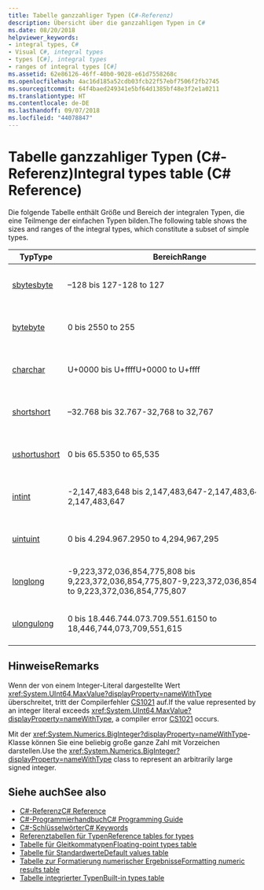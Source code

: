 ```yaml
---
title: Tabelle ganzzahliger Typen (C#-Referenz)
description: Übersicht über die ganzzahligen Typen in C#
ms.date: 08/20/2018
helpviewer_keywords:
- integral types, C#
- Visual C#, integral types
- types [C#], integral types
- ranges of integral types [C#]
ms.assetid: 62e86126-46ff-40b0-9028-e61d7558268c
ms.openlocfilehash: 4ac16d185a52cdb03fcb22f57ebf7506f2fb2745
ms.sourcegitcommit: 64f4baed249341e5bf64d1385bf48e3f2e1a0211
ms.translationtype: HT
ms.contentlocale: de-DE
ms.lasthandoff: 09/07/2018
ms.locfileid: "44078847"
---
```

# <a name="integral-types-table-c-reference"></a><span data-ttu-id="507a3-103">Tabelle ganzzahliger Typen (C#-Referenz)</span><span class="sxs-lookup"><span data-stu-id="507a3-103">Integral types table (C# Reference)</span></span>

<span data-ttu-id="507a3-104">Die folgende Tabelle enthält Größe und Bereich der integralen Typen, die eine Teilmenge der einfachen Typen bilden.</span><span class="sxs-lookup"><span data-stu-id="507a3-104">The following table shows the sizes and ranges of the integral types, which constitute a subset of simple types.</span></span>  
  
|<span data-ttu-id="507a3-105">Typ</span><span class="sxs-lookup"><span data-stu-id="507a3-105">Type</span></span>|<span data-ttu-id="507a3-106">Bereich</span><span class="sxs-lookup"><span data-stu-id="507a3-106">Range</span></span>|<span data-ttu-id="507a3-107">Größe</span><span class="sxs-lookup"><span data-stu-id="507a3-107">Size</span></span>|  
|----------|-----------|----------|  
|[<span data-ttu-id="507a3-108">sbyte</span><span class="sxs-lookup"><span data-stu-id="507a3-108">sbyte</span></span>](sbyte.md)|<span data-ttu-id="507a3-109">–128 bis 127</span><span class="sxs-lookup"><span data-stu-id="507a3-109">-128 to 127</span></span>|<span data-ttu-id="507a3-110">Ganze 8-Bit-Zahl mit Vorzeichen</span><span class="sxs-lookup"><span data-stu-id="507a3-110">Signed 8-bit integer</span></span>|  
|[<span data-ttu-id="507a3-111">byte</span><span class="sxs-lookup"><span data-stu-id="507a3-111">byte</span></span>](byte.md)|<span data-ttu-id="507a3-112">0 bis 255</span><span class="sxs-lookup"><span data-stu-id="507a3-112">0 to 255</span></span>|<span data-ttu-id="507a3-113">8-Bit-Ganzzahl ohne Vorzeichen</span><span class="sxs-lookup"><span data-stu-id="507a3-113">Unsigned 8-bit integer</span></span>|  
|[<span data-ttu-id="507a3-114">char</span><span class="sxs-lookup"><span data-stu-id="507a3-114">char</span></span>](char.md)|<span data-ttu-id="507a3-115">U+0000 bis U+ffff</span><span class="sxs-lookup"><span data-stu-id="507a3-115">U+0000 to U+ffff</span></span>|<span data-ttu-id="507a3-116">Ein Unicode-Zeichen (16 Bit)</span><span class="sxs-lookup"><span data-stu-id="507a3-116">Unicode 16-bit character</span></span>|  
|[<span data-ttu-id="507a3-117">short</span><span class="sxs-lookup"><span data-stu-id="507a3-117">short</span></span>](short.md)|<span data-ttu-id="507a3-118">–32.768 bis 32.767</span><span class="sxs-lookup"><span data-stu-id="507a3-118">-32,768 to 32,767</span></span>|<span data-ttu-id="507a3-119">Ganze 16-Bit-Zahl mit Vorzeichen</span><span class="sxs-lookup"><span data-stu-id="507a3-119">Signed 16-bit integer</span></span>|  
|[<span data-ttu-id="507a3-120">ushort</span><span class="sxs-lookup"><span data-stu-id="507a3-120">ushort</span></span>](ushort.md)|<span data-ttu-id="507a3-121">0 bis 65.535</span><span class="sxs-lookup"><span data-stu-id="507a3-121">0 to 65,535</span></span>|<span data-ttu-id="507a3-122">16-Bit-Ganzzahl ohne Vorzeichen</span><span class="sxs-lookup"><span data-stu-id="507a3-122">Unsigned 16-bit integer</span></span>|  
|[<span data-ttu-id="507a3-123">int</span><span class="sxs-lookup"><span data-stu-id="507a3-123">int</span></span>](int.md)|<span data-ttu-id="507a3-124">-2,147,483,648 bis 2,147,483,647</span><span class="sxs-lookup"><span data-stu-id="507a3-124">-2,147,483,648 to 2,147,483,647</span></span>|<span data-ttu-id="507a3-125">Eine 32-Bit-Ganzzahl mit Vorzeichen</span><span class="sxs-lookup"><span data-stu-id="507a3-125">Signed 32-bit integer</span></span>|  
|[<span data-ttu-id="507a3-126">uint</span><span class="sxs-lookup"><span data-stu-id="507a3-126">uint</span></span>](uint.md)|<span data-ttu-id="507a3-127">0 bis 4.294.967.295</span><span class="sxs-lookup"><span data-stu-id="507a3-127">0 to 4,294,967,295</span></span>|<span data-ttu-id="507a3-128">32-Bit Ganzzahl ohne Vorzeichen</span><span class="sxs-lookup"><span data-stu-id="507a3-128">Unsigned 32-bit integer</span></span>|  
|[<span data-ttu-id="507a3-129">long</span><span class="sxs-lookup"><span data-stu-id="507a3-129">long</span></span>](long.md)|<span data-ttu-id="507a3-130">-9,223,372,036,854,775,808 bis 9,223,372,036,854,775,807</span><span class="sxs-lookup"><span data-stu-id="507a3-130">-9,223,372,036,854,775,808 to 9,223,372,036,854,775,807</span></span>|<span data-ttu-id="507a3-131">64-Bit-Ganzzahl mit Vorzeichen</span><span class="sxs-lookup"><span data-stu-id="507a3-131">Signed 64-bit integer</span></span>|  
|[<span data-ttu-id="507a3-132">ulong</span><span class="sxs-lookup"><span data-stu-id="507a3-132">ulong</span></span>](ulong.md)|<span data-ttu-id="507a3-133">0 bis 18.446.744.073.709.551.615</span><span class="sxs-lookup"><span data-stu-id="507a3-133">0 to 18,446,744,073,709,551,615</span></span>|<span data-ttu-id="507a3-134">64-Bit-Ganzzahl ohne Vorzeichen</span><span class="sxs-lookup"><span data-stu-id="507a3-134">Unsigned 64-bit integer</span></span>|  

## <a name="remarks"></a><span data-ttu-id="507a3-135">Hinweise</span><span class="sxs-lookup"><span data-stu-id="507a3-135">Remarks</span></span>
  
<span data-ttu-id="507a3-136">Wenn der von einem Integer-Literal dargestellte Wert <xref:System.UInt64.MaxValue?displayProperty=nameWithType> überschreitet, tritt der Compilerfehler [CS1021](../../misc/cs1021.md) auf.</span><span class="sxs-lookup"><span data-stu-id="507a3-136">If the value represented by an integer literal exceeds <xref:System.UInt64.MaxValue?displayProperty=nameWithType>, a compiler error [CS1021](../../misc/cs1021.md) occurs.</span></span>

<span data-ttu-id="507a3-137">Mit der <xref:System.Numerics.BigInteger?displayProperty=nameWithType>-Klasse können Sie eine beliebig große ganze Zahl mit Vorzeichen darstellen.</span><span class="sxs-lookup"><span data-stu-id="507a3-137">Use the <xref:System.Numerics.BigInteger?displayProperty=nameWithType> class to represent an arbitrarily large signed integer.</span></span>
  
## <a name="see-also"></a><span data-ttu-id="507a3-138">Siehe auch</span><span class="sxs-lookup"><span data-stu-id="507a3-138">See also</span></span>

- [<span data-ttu-id="507a3-139">C#-Referenz</span><span class="sxs-lookup"><span data-stu-id="507a3-139">C# Reference</span></span>](../index.md)
- [<span data-ttu-id="507a3-140">C#-Programmierhandbuch</span><span class="sxs-lookup"><span data-stu-id="507a3-140">C# Programming Guide</span></span>](../../programming-guide/index.md)
- [<span data-ttu-id="507a3-141">C#-Schlüsselwörter</span><span class="sxs-lookup"><span data-stu-id="507a3-141">C# Keywords</span></span>](index.md)
- [<span data-ttu-id="507a3-142">Referenztabellen für Typen</span><span class="sxs-lookup"><span data-stu-id="507a3-142">Reference tables for types</span></span>](reference-tables-for-types.md)
- [<span data-ttu-id="507a3-143">Tabelle für Gleitkommatypen</span><span class="sxs-lookup"><span data-stu-id="507a3-143">Floating-point types table</span></span>](floating-point-types-table.md)
- [<span data-ttu-id="507a3-144">Tabelle für Standardwerte</span><span class="sxs-lookup"><span data-stu-id="507a3-144">Default values table</span></span>](default-values-table.md)
- [<span data-ttu-id="507a3-145">Tabelle zur Formatierung numerischer Ergebnisse</span><span class="sxs-lookup"><span data-stu-id="507a3-145">Formatting numeric results table</span></span>](formatting-numeric-results-table.md)
- [<span data-ttu-id="507a3-146">Tabelle integrierter Typen</span><span class="sxs-lookup"><span data-stu-id="507a3-146">Built-in types table</span></span>](built-in-types-table.md)
